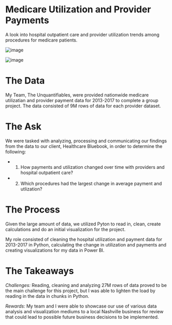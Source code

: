 # Medicare Utilization and Provider Payments
A look into hospital outpatient care and provider utilization trends among procedures for medicare patients.

![image](https://user-images.githubusercontent.com/59903096/82169026-cddb6000-9885-11ea-8999-8b222524fee7.png)

![image](https://user-images.githubusercontent.com/59903096/82169170-3d514f80-9886-11ea-9180-36d2c6fea9f6.png)



# The Data
My Team, The Unquantifiables, were provided nationwide medicare utilizatian and provider payment data for 2013-2017 to complete a group project. The data consisted of 9M rows of data for each provider dataset.
# The Ask
We were tasked with analyzing, processing and communicating our findings from the data to our client, Healthcare Bluebook, in order to determine the following:

* 1. How payments and utilization changed over time with providers and hospital outpatient care?
* 2. Which procedures had the largest change in average payment and utlization? 
# The Process
Given the large amount of data, we utilized Pyton to read in, clean, create calculations and do an initial visualization for the project. 

My role consisted of cleaning the hospital utilization and payment data for 2013-2017 in Python, calculating the change in utilization and payments and creating visualizations for my data in Power BI.


# The Takeaways
*Challenges:*
Reading, cleaning and analyzing 27M rows of data proved to be the main challenge for this project, but I was able to lighten the load by reading in the data in chunks in Python.

*Rewards:*
My team and I were able to showcase our use of various data analysis and visualization mediums to a local Nashville business for review that could lead to possible future business decisions to be implemented.
